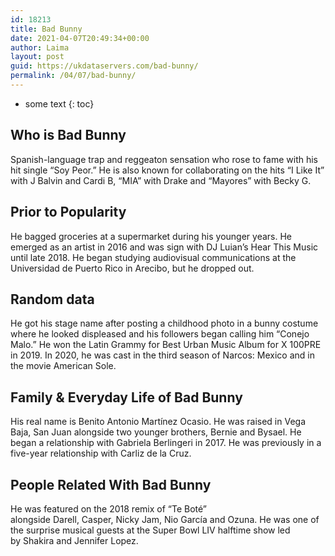 ```yaml
---
id: 18213
title: Bad Bunny
date: 2021-04-07T20:49:34+00:00
author: Laima
layout: post
guid: https://ukdataservers.com/bad-bunny/
permalink: /04/07/bad-bunny/
---
```


* some text
{: toc}


## Who is Bad Bunny
                  
                  
                  
Spanish-language trap and reggeaton sensation who rose to fame with his hit single &#8220;Soy Peor.&#8221; He is also known for collaborating on the hits &#8220;I Like It&#8221; with J Balvin and Cardi B, &#8220;MIA&#8221; with Drake and &#8220;Mayores&#8221; with Becky G. 
                  
              
            
              
            
                
                
                
## Prior to Popularity
                  
                  
                  
He bagged groceries at a supermarket during his younger years. He emerged as an artist in 2016 and was sign with DJ Luian&#8217;s Hear This Music until late 2018. He began studying audiovisual communications at the Universidad de Puerto Rico in Arecibo, but he dropped out.
                  
              
            
              
            
                
                
                
## Random data
                  
                  
                  
He got his stage name after posting a childhood photo in a bunny costume where he looked displeased and his followers began calling him &#8220;Conejo Malo.&#8221; He won the Latin Grammy for Best Urban Music Album for X 100PRE in 2019. In 2020, he was cast in the third season of Narcos: Mexico and in the movie American Sole. 
                  
              
            
              
            
                
                
                
## Family & Everyday Life of Bad Bunny
                  
                  
                  
His real name is Benito Antonio Martínez Ocasio. He was raised in Vega Baja, San Juan alongside two younger brothers, Bernie and Bysael. He began a relationship with Gabriela Berlingeri in 2017. He was previously in a five-year relationship with Carliz de la Cruz.
                  
              
            
              
            
                
                
                
## People Related With Bad Bunny
                  
                  
                  
He was featured on the 2018 remix of &#8220;Te Boté&#8221; alongside Darell, Casper, Nicky Jam, Nio García and Ozuna. He was one of the surprise musical guests at the Super Bowl LIV halftime show led by Shakira and Jennifer Lopez. 
                  
              
            
              
            
                
              
            
              
              
            
            
              
            
          
          
          